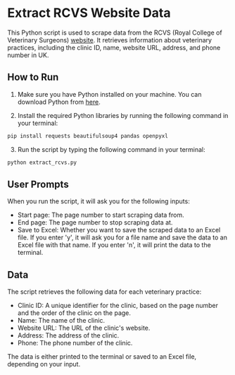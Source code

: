 # Extract RCVS Website Data

This Python script is used to scrape data from the RCVS (Royal College of Veterinary Surgeons) [website](https://findavet.rcvs.org.uk/find-a-vet-practice/?filter-choice=name&filter-keyword=&filter-searchtype=practice&filter-pss=true&p=1). It retrieves information about veterinary practices, including the clinic ID, name, website URL, address, and phone number in UK.

## How to Run

1. Make sure you have Python installed on your machine. You can download Python from [here](https://www.python.org/downloads/).

2. Install the required Python libraries by running the following command in your terminal:

```bash
pip install requests beautifulsoup4 pandas openpyxl
```

3. Run the script by typing the following command in your terminal:

```bash
python extract_rcvs.py
```

## User Prompts

When you run the script, it will ask you for the following inputs:

- Start page: The page number to start scraping data from.
- End page: The page number to stop scraping data at.
- Save to Excel: Whether you want to save the scraped data to an Excel file. If you enter 'y', it will ask you for a file name and save the data to an Excel file with that name. If you enter 'n', it will print the data to the terminal.

## Data

The script retrieves the following data for each veterinary practice:

- Clinic ID: A unique identifier for the clinic, based on the page number and the order of the clinic on the page.
- Name: The name of the clinic.
- Website URL: The URL of the clinic's website.
- Address: The address of the clinic.
- Phone: The phone number of the clinic.

The data is either printed to the terminal or saved to an Excel file, depending on your input.
